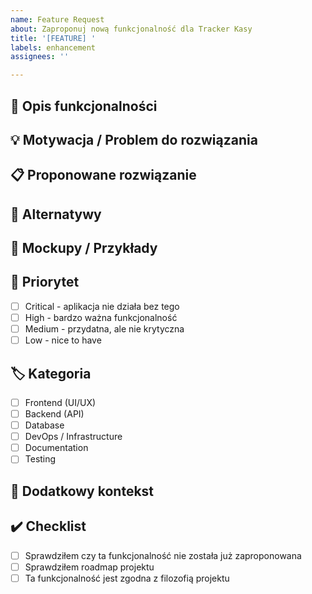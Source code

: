 ```yaml
---
name: Feature Request
about: Zaproponuj nową funkcjonalność dla Tracker Kasy
title: '[FEATURE] '
labels: enhancement
assignees: ''

---
```


## 🚀 Opis funkcjonalności
<!-- Jasny i zwięzły opis proponowanej funkcjonalności -->

## 💡 Motywacja / Problem do rozwiązania
<!-- Dlaczego ta funkcjonalność jest potrzebna? Jaki problem rozwiązuje? -->

## 📋 Proponowane rozwiązanie
<!-- Jak widzisz implementację tej funkcjonalności? -->

## 🔄 Alternatywy
<!-- Czy rozważałeś inne rozwiązania? Opisz je tutaj -->

## 📸 Mockupy / Przykłady
<!-- Jeśli masz szkice interfejsu lub przykłady z innych aplikacji -->

## 🎯 Priorytet
- [ ] Critical - aplikacja nie działa bez tego
- [ ] High - bardzo ważna funkcjonalność
- [ ] Medium - przydatna, ale nie krytyczna
- [ ] Low - nice to have

## 🏷️ Kategoria
- [ ] Frontend (UI/UX)
- [ ] Backend (API)
- [ ] Database
- [ ] DevOps / Infrastructure
- [ ] Documentation
- [ ] Testing

## 📝 Dodatkowy kontekst
<!-- Wszelkie dodatkowe informacje, linki, itp. -->

## ✔️ Checklist
- [ ] Sprawdziłem czy ta funkcjonalność nie została już zaproponowana
- [ ] Sprawdziłem roadmap projektu
- [ ] Ta funkcjonalność jest zgodna z filozofią projektu
